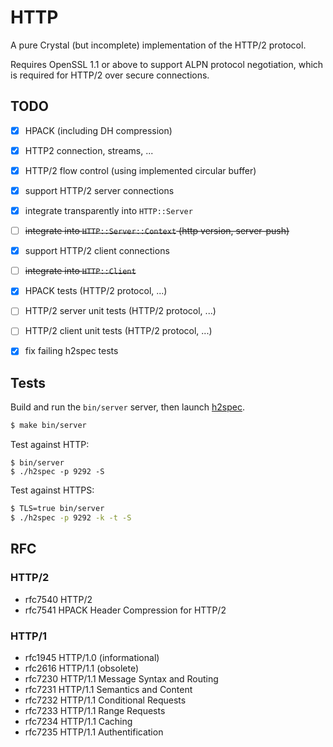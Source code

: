 # HTTP

A pure Crystal (but incomplete) implementation of the HTTP/2 protocol.

Requires OpenSSL 1.1 or above to support ALPN protocol negotiation, which is
required for HTTP/2 over secure connections.

## TODO

- [x] HPACK (including DH compression)
- [x] HTTP2 connection, streams, ...
- [x] HTTP/2 flow control (using implemented circular buffer)
- [x] support HTTP/2 server connections
- [x] integrate transparently into `HTTP::Server`
- [ ] ~~integrate into `HTTP::Server::Context` (http version, server-push)~~
- [x] support HTTP/2 client connections
- [ ] ~~integrate into `HTTP::Client`~~

- [x] HPACK tests (HTTP/2 protocol, ...)
- [ ] HTTP/2 server unit tests (HTTP/2 protocol, ...)
- [ ] HTTP/2 client unit tests (HTTP/2 protocol, ...)
- [x] fix failing h2spec tests

## Tests

Build and run the `bin/server` server, then launch
[h2spec](https://github.com/summerwind/h2spec/releases).

```sh
$ make bin/server
```

Test against HTTP:
```
$ bin/server
$ ./h2spec -p 9292 -S
```

Test against HTTPS:
```sh
$ TLS=true bin/server
$ ./h2spec -p 9292 -k -t -S
```

## RFC

### HTTP/2

- rfc7540 HTTP/2
- rfc7541 HPACK Header Compression for HTTP/2

### HTTP/1

- rfc1945 HTTP/1.0 (informational)
- rfc2616 HTTP/1.1 (obsolete)
- rfc7230 HTTP/1.1 Message Syntax and Routing
- rfc7231 HTTP/1.1 Semantics and Content
- rfc7232 HTTP/1.1 Conditional Requests
- rfc7233 HTTP/1.1 Range Requests
- rfc7234 HTTP/1.1 Caching
- rfc7235 HTTP/1.1 Authentification
